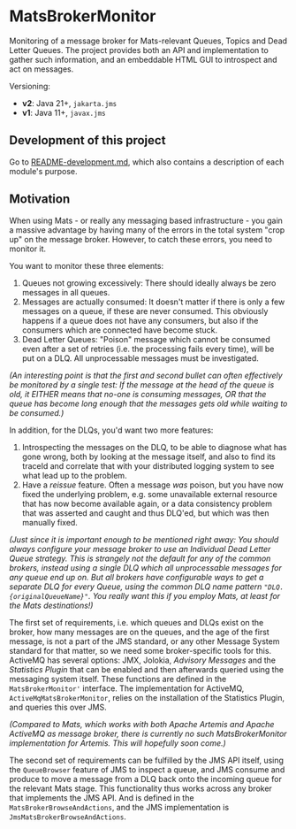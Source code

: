 # MatsBrokerMonitor

Monitoring of a message broker for Mats-relevant Queues, Topics and Dead Letter Queues. The project provides both an API
and implementation to gather such information, and an embeddable HTML GUI to introspect and act on messages.

Versioning:
* **v2**: Java 21+, `jakarta.jms`
* **v1**: Java 11+, `javax.jms`

## Development of this project

Go to [README-development.md](README-development.md), which also contains a description of each module's purpose.

## Motivation

When using Mats - or really any messaging based infrastructure - you gain a massive advantage by having many of the
errors in the total system "crop up" on the message broker. However, to catch these errors, you need to monitor it.

You want to monitor these three elements:

1. Queues not growing excessively: There should ideally always be zero messages in all queues.
2. Messages are actually consumed: It doesn't matter if there is only a few messages on a queue, if these are never
   consumed. This obviously happens if a queue does not have any consumers, but also if the consumers which are
   connected have become stuck.
3. Dead Letter Queues: "Poison" message which cannot be consumed even after a set of retries (i.e. the processing fails
   every time), will be put on a DLQ. All unprocessable messages must be investigated.

_(An interesting point is that the first and second bullet can often effectively be monitored by a single test: If the
message at the head of the queue is old, it EITHER means that no-one is consuming messages, OR that the queue has become
long enough that the messages gets old while waiting to be consumed.)_

In addition, for the DLQs, you'd want two more features:

1. Introspecting the messages on the DLQ, to be able to diagnose what has gone wrong, both by looking at the message
   itself, and also to find its traceId and correlate that with your distributed logging system to see what lead up to
   the problem.
2. Have a _reissue_ feature. Often a message _was_ poison, but you have now fixed the underlying problem, e.g. some
   unavailable external resource that has now become available again, or a data consistency problem that was asserted
   and caught and thus DLQ'ed, but which was then manually fixed.

_(Just since it is important enough to be mentioned right away: You should always configure your message broker to use
an _Individual Dead Letter Queue_ strategy. This is strangely not the default for any of the common brokers, instead
using a single DLQ which all unprocessable messages for any queue end up on. But all brokers have configurable ways to
get a separate DLQ for every Queue, using the common DLQ name pattern `"DLQ.{originalQueueName}"`. You really want this
if you employ Mats, at least for the Mats destinations!)_

The first set of requirements, i.e. which queues and DLQs exist on the broker, how many messages are on the queues, and
the age of the first message, is not a part of the JMS standard, or any other Message System standard for that matter,
so we need some broker-specific tools for this. ActiveMQ has several options: JMX, Jolokia, _Advisory Messages_ and the
_Statistics Plugin_ that can be enabled and then afterwards queried using the messaging system itself. These functions
are defined in the `MatsBrokerMonitor'` interface. The implementation for ActiveMQ, `ActiveMqMatsBrokerMonitor`, relies
on the installation of the Statistics Plugin, and queries this over JMS.

_(Compared to Mats, which works with both Apache Artemis and Apache ActiveMQ as message broker, there is currently no
such MatsBrokerMonitor implementation for Artemis. This will hopefully soon come.)_

The second set of requirements can be fulfilled by the JMS API itself, using the `QueueBrowser` feature of JMS to
inspect a queue, and JMS consume and produce to move a message from a DLQ back onto the incoming queue for the relevant
Mats stage. This functionality thus works across any broker that implements the JMS API. And is defined in the
`MatsBrokerBrowseAndActions`, and the JMS implementation is `JmsMatsBrokerBrowseAndActions`.
